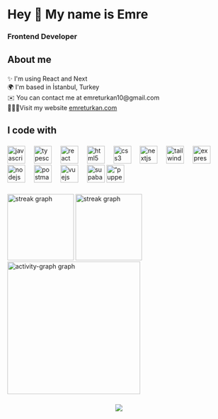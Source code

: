 <h1 align="left">Hey 👋  My name is Emre</h1>

###

<h3 align="left">Frontend Developer</h3>

###

<h2 align="left">About me</h2>

###

<p align="left">✨ I'm using React and Next<br>🌍  I'm based in İstanbul, Turkey<br>✉️  You can contact me at emreturkan10@gmail.com <br> 👨🏻‍💻Visit my website <a href=“https://emreturkan.com/”>emreturkan.com</a></p>

###

<h2 align="left">I code with</h2>

###

<div align="left">
  <img src="https://cdn.jsdelivr.net/gh/devicons/devicon/icons/javascript/javascript-original.svg" height="40" alt="javascript logo"  />
  <img width="12" />
  <img src="https://cdn.jsdelivr.net/gh/devicons/devicon/icons/typescript/typescript-original.svg" height="40" alt="typescript logo"  />
  <img width="12" />
  <img src="https://cdn.jsdelivr.net/gh/devicons/devicon/icons/react/react-original.svg" height="40" alt="react logo"  />
  <img width="12" />
  <img src="https://cdn.jsdelivr.net/gh/devicons/devicon/icons/html5/html5-original.svg" height="40" alt="html5 logo"  />
  <img width="12" />
  <img src="https://cdn.jsdelivr.net/gh/devicons/devicon/icons/css3/css3-original.svg" height="40" alt="css3 logo"  />
  <img width="12" />
  <img src="https://cdn.jsdelivr.net/gh/devicons/devicon/icons/nextjs/nextjs-original.svg" height="40" alt="nextjs logo"  />
  <img width="12" />
  <img src="https://cdn.simpleicons.org/tailwindcss/06B6D4" height="40" alt="tailwindcss logo"  />
  <img width="12" />
  <img src="https://skillicons.dev/icons?i=express" height="40" alt="express logo"  />
  <img width="12" />
  <img src="https://cdn.jsdelivr.net/gh/devicons/devicon/icons/nodejs/nodejs-original.svg" height="40" alt="nodejs logo"  />
  <img width="12" />
  <img src="https://cdn.simpleicons.org/postman/FF6C37" height="40" alt="postman logo"  />
  <img width="12" />
  <img src="https://cdn.jsdelivr.net/gh/devicons/devicon/icons/vuejs/vuejs-original.svg" height="40" alt="vuejs logo"  />
  <img width="12" />
  <img src="https://cdn.simpleicons.org/supabase/3ECF8E" height="40" alt="supabase logo"  />
  <img src="https://cdn.simpleicons.org/puppeteer/40B5A4" height="40" alt=“puppeteer logo"  />
</div>

###

<div align="left">
  <img src="https://github-readme-stats.vercel.app/api/top-langs/?username=emreturkan&layout=compact&mode=daily&theme=dracula&hide_border=false&border_radius=5&order=3" height="150" alt="streak graph"  />
  <img src="https://streak-stats.demolab.com?user=emreturkan&locale=en&mode=daily&theme=dracula&hide_border=false&border_radius=5&order=3" height="150" alt="streak graph"  />
  <img src="https://github-readme-activity-graph.vercel.app/graph?username=emreturkan&radius=16&theme=react&area=true&order=5" height="300" alt="activity-graph graph"  />
</div>

###





<div align="center">
  <img src="https://profile-counter.glitch.me/emreturkan/count.svg?"  />
</div>

###
